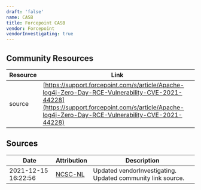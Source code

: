 ```yaml
---
draft: 'false'
name: CASB
title: Forcepoint CASB
vendor: Forcepoint
vendorInvestigating: true
---
```



## Community Resources
| Resource | Link |
| --- | --- |
| source | [https://support.forcepoint.com/s/article/Apache-log4j-Zero-Day-RCE-Vulnerability-CVE-2021-44228](https://support.forcepoint.com/s/article/Apache-log4j-Zero-Day-RCE-Vulnerability-CVE-2021-44228) |


## Sources
| Date | Attribution | Description |
| --- | --- | --- |
| 2021-12-15 16:22:56 | [NCSC-NL](https://github.com/NCSC-NL/log4shell/blob/main/software/README.md) | Updated vendorInvestigating. Updated community link source.  |
